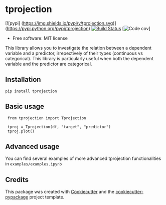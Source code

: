 # tprojection

[![pypi] (https://img.shields.io/pypi/v/tprojection.svg)] (https://pypi.python.org/pypi/tprojection)
[![Build Status](https://travis-ci.org/mwaskom/seaborn.svg?branch=master)](https://travis-ci.org/mwaskom/seaborn)
[![Code cov](https://img.shields.io/codecov/c/github/greghor/tprojection)]


* Free software: MIT license

This library allows you to investigate the relation between a dependent variable and a predictor, irrepectively of their types (continuous vs categorical). This library is particularly useful
when both the dependent variable and the predictor are categorical. 


## Installation

    pip install tprojection

## Basic usage

     from tprojection import Tprojection

     tproj = Tprojection(df, "target", "predictor")
     tproj.plot()

## Advanced usage

You can find several examples of more advanced tprojection functionalities in `examples/examples.ipynb`

## Credits

This package was created with [Cookiecutter](https://github.com/audreyr/cookiecutter) and the [cookiecutter-pypackage](https://github.com/audreyr/cookiecutter-pypackage) project template.

